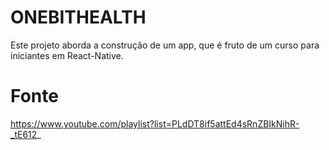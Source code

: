 # ONEBITHEALTH

Este projeto aborda a construção de um app, que é fruto de um curso para iniciantes em React-Native.

# Fonte 

https://www.youtube.com/playlist?list=PLdDT8if5attEd4sRnZBIkNihR-_tE612_
